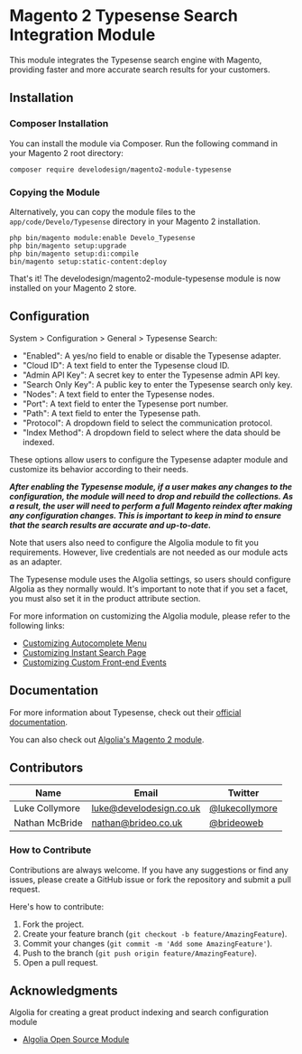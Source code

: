 # Magento 2 Typesense Search Integration Module

This module integrates the Typesense search engine with Magento, providing faster and more accurate search results for your customers.

## Installation

### Composer Installation

You can install the module via Composer. Run the following command in your Magento 2 root directory:

```
composer require develodesign/magento2-module-typesense
```

### Copying the Module

Alternatively, you can copy the module files to the `app/code/Develo/Typesense` directory in your Magento 2 installation.

```
php bin/magento module:enable Develo_Typesense
php bin/magento setup:upgrade
php bin/magento setup:di:compile
bin/magento setup:static-content:deploy
```

That's it! The develodesign/magento2-module-typesense module is now installed on your Magento 2 store.

## Configuration

System > Configuration > General > Typesense Search:

- "Enabled": A yes/no field to enable or disable the Typesense adapter.
- "Cloud ID": A text field to enter the Typesense cloud ID.
- "Admin API Key": A secret key to enter the Typesense admin API key.
- "Search Only Key": A public key to enter the Typesense search only key.
- "Nodes": A text field to enter the Typesense nodes.
- "Port": A text field to enter the Typesense port number.
- "Path": A text field to enter the Typesense path.
- "Protocol": A dropdown field to select the communication protocol.
- "Index Method": A dropdown field to select where the data should be indexed.

These options allow users to configure the Typesense adapter module and customize its behavior according to their needs.

***After enabling the Typesense module, if a user makes any changes to the configuration, the module will need to drop and rebuild the collections. As a result, the user will need to perform a full Magento reindex after making any configuration changes. This is important to keep in mind to ensure that the search results are accurate and up-to-date.***

Note that users also need to configure the Algolia module to fit you requirements. However, live credentials are not needed as our module acts as an adapter.

The Typesense module uses the Algolia settings, so users should configure Algolia as they normally would. It's important to note that if you set a facet, you must also set it in the product attribute section.

For more information on customizing the Algolia module, please refer to the following links:

- [Customizing Autocomplete Menu](https://www.algolia.com/doc/integration/magento-2/customize/autocomplete-menu/)
- [Customizing Instant Search Page](https://www.algolia.com/doc/integration/magento-2/customize/instant-search-page/)
- [Customizing Custom Front-end Events](https://www.algolia.com/doc/integration/magento-2/customize/custom-front-end-events/)

## Documentation

For more information about Typesense, check out their [official documentation](https://typesense.org/docs/).

You can also check out [Algolia's Magento 2 module](https://github.com/algolia/algoliasearch-magento-2).

## Contributors

| Name           | Email                                    | Twitter                       |
| -------------- | ---------------------------------------- | ----------------------------- |
| Luke Collymore | [luke@develodesign.co.uk](mailto:luke@develodesign.co.uk) | [@lukecollymore](https://twitter.com/lukecollymore) |
| Nathan McBride | [nathan@brideo.co.uk](mailto:nathan@brideo.co.uk)    | [@brideoweb](https://twitter.com/brideoweb)    |


### How to Contribute

Contributions are always welcome. If you have any suggestions or find any issues, please create a GitHub issue or fork the repository and submit a pull request.

Here's how to contribute:

1. Fork the project.
2. Create your feature branch (`git checkout -b feature/AmazingFeature`).
3. Commit your changes (`git commit -m 'Add some AmazingFeature'`).
4. Push to the branch (`git push origin feature/AmazingFeature`).
5. Open a pull request.

## Acknowledgments

Algolia for creating a great product indexing and search configuration module

* [Algolia Open Source Module](https://github.com/algolia/algoliasearch-magento-2)

